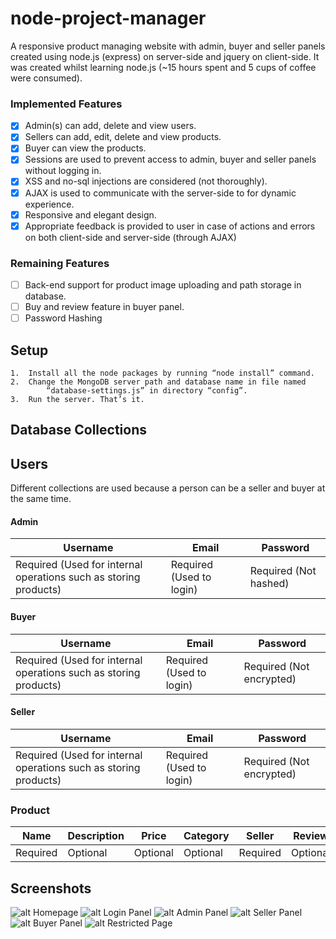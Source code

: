 # node-project-manager
 A responsive product managing website with admin, buyer and seller panels created using node.js (express) on server-side and jquery 
 on client-side. It was created whilst learning node.js (~15 hours spent and 5 cups of coffee were consumed).
 ### Implemented Features
- [x] Admin(s) can add, delete and view users.
- [x] Sellers can add, edit, delete and view products. 
- [x] Buyer can view the products.
- [x] Sessions are used to prevent access to admin, buyer and seller panels without logging in.
- [x] XSS and no-sql injections are considered (not thoroughly).
- [x] AJAX is used to communicate with the server-side to for dynamic experience.
- [x] Responsive and elegant design.
- [x] Appropriate feedback is provided to user in case of actions and errors on both client-side and server-side (through AJAX)
### Remaining Features
- [ ] Back-end support for product image uploading and path storage in database.
- [ ] Buy and review feature in buyer panel.
- [ ] Password Hashing

## Setup
    1.	Install all the node packages by running “node install” command.
    2.	Change the MongoDB server path and database name in file named 
            “database-settings.js” in directory “config”.
    3.	Run the server. That’s it.

## Database Collections
## Users 
Different collections are used because a person can be a seller and buyer at the same time.
#### Admin
 Username | Email | Password 
 ------------- | ------------- | ------
Required (Used for internal operations such as storing products)| Required (Used to login) | Required (Not hashed)
 
 #### Buyer
 Username | Email | Password 
 ------------- | ------------- | ------
Required (Used for internal operations such as storing products)| Required (Used to login) | Required (Not encrypted)
 
 #### Seller
 Username | Email | Password 
 ------------- | ------------- | ------
Required (Used for internal operations such as storing products)| Required (Used to login) | Required (Not encrypted)
 
### Product
 Name | Description | Price | Category | Seller | Review | ImagePath
 ------------- | ------------- | -----------| ------ | ---- | -----| ----|
Required  | Optional | Optional | Optional | Required | Optional | Optional

## Screenshots
![alt Homepage](https://raw.githubusercontent.com/hasnainnaeem/node-project-manager/master/screenshots/1.png "Home Page")
![alt Login Panel](https://raw.githubusercontent.com/hasnainnaeem/node-product-manager/master/screenshots/2.png "Login Page")
![alt Admin Panel](https://raw.githubusercontent.com/hasnainnaeem/node-product-manager/master/screenshots/3.png "Admin Panel")
![alt Seller Panel](https://raw.githubusercontent.com/hasnainnaeem/node-product-manager/master/screenshots/4.png "Seller Panel")
![alt Buyer Panel](https://raw.githubusercontent.com/hasnainnaeem/node-product-manager/master/screenshots/5.png "Buyer Panel")
![alt Restricted Page](https://raw.githubusercontent.com/hasnainnaeem/node-product-manager/master/screenshots/6.png "Restricted Page")

